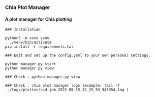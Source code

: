 ### Chia Plot Manager 

#### A plot manager for Chia plotting


```
### Installation

python3 -m venv venv
. ./venv/bin/activate
pip install -r requirements.txt

### Edit and set up the config.yaml to your own personal settings. 

python manager.py start
python manager.py view

### Check : python manager.py view

### Check : chia plot manager logs (example: tail -f ../logs/plotter/ssd-job_2021-05-15_12_29_50_943354.log )

```

